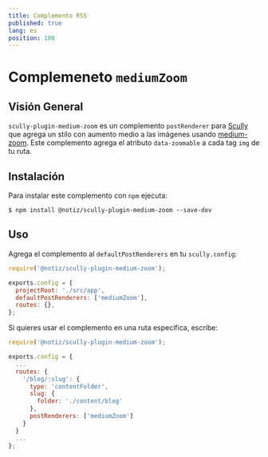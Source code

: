 ```yaml
---
title: Complemento RSS
published: true
lang: es
position: 100
---
```


# Complemeneto `mediumZoom`

<div class="docs-link_table">
  <a class="homepage" href="https://github.com/notiz-dev/scully-plugins"></a>
  <a class="repository" href="https://github.com/notiz-dev/scully-plugins/tree/master/plugins/medium-zoom"></a>
</div>

## Visión General

`scully-plugin-medium-zoom` es un complemento `postRenderer` para [Scully](http://scully.io/) que agrega un stilo con aumento medio a las imágenes usando [medium-zoom](https://github.com/francoischalifour/medium-zoom). Este complemento agrega el atributo `data-zoomable` a cada tag `img` de tu ruta.

## Instalación

Para instalar este complemento con `npm` ejecuta:

```
$ npm install @notiz/scully-plugin-medium-zoom --save-dev
```

## Uso

Agrega el complemento al `defaultPostRenderers` en tu `scully.config`:

```js
require('@notiz/scully-plugin-medium-zoom');

exports.config = {
  projectRoot: './src/app',
  defaultPostRenderers: ['mediumZoom'],
  routes: {},
};
```

Si quieres usar el complemento en una ruta específica, escribe:

```js
require('@notiz/scully-plugin-medium-zoom');

exports.config = {
  ...
  routes: {
    '/blog/:slug': {
      type: 'contentFolder',
      slug: {
        folder: './content/blog'
      },
      postRenderers: ['mediumZoom']
    }
  }
  ...
};
```
